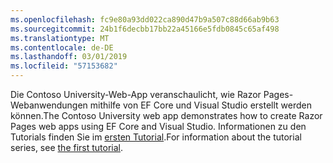 ```yaml
---
ms.openlocfilehash: fc9e80a93dd022ca890d47b9a507c88d66ab9b63
ms.sourcegitcommit: 24b1f6decbb17bb22a45166e5fdb0845c65af498
ms.translationtype: MT
ms.contentlocale: de-DE
ms.lasthandoff: 03/01/2019
ms.locfileid: "57153682"
---
```

<span data-ttu-id="9f3e5-101">Die Contoso University-Web-App veranschaulicht, wie Razor Pages-Webanwendungen mithilfe von EF Core und Visual Studio erstellt werden können.</span><span class="sxs-lookup"><span data-stu-id="9f3e5-101">The Contoso University web app demonstrates how to create Razor Pages web apps using EF Core and Visual Studio.</span></span> <span data-ttu-id="9f3e5-102">Informationen zu den Tutorials finden Sie im [ersten Tutorial](xref:data/ef-rp/intro).</span><span class="sxs-lookup"><span data-stu-id="9f3e5-102">For information about the tutorial series, see [the first tutorial](xref:data/ef-rp/intro).</span></span>
